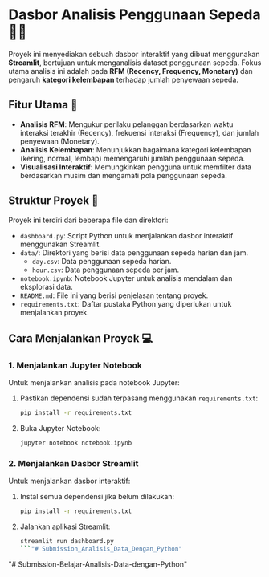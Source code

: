 # Dasbor Analisis Penggunaan Sepeda 🚴‍♂️

Proyek ini menyediakan sebuah dasbor interaktif yang dibuat menggunakan **Streamlit**, bertujuan untuk menganalisis dataset penggunaan sepeda. Fokus utama analisis ini adalah pada **RFM (Recency, Frequency, Monetary)** dan pengaruh **kategori kelembapan** terhadap jumlah penyewaan sepeda.

## Fitur Utama 🚀

- **Analisis RFM**: Mengukur perilaku pelanggan berdasarkan waktu interaksi terakhir (Recency), frekuensi interaksi (Frequency), dan jumlah penyewaan (Monetary).
- **Analisis Kelembapan**: Menunjukkan bagaimana kategori kelembapan (kering, normal, lembap) memengaruhi jumlah penggunaan sepeda.
- **Visualisasi Interaktif**: Memungkinkan pengguna untuk memfilter data berdasarkan musim dan mengamati pola penggunaan sepeda.

## Struktur Proyek 📂

Proyek ini terdiri dari beberapa file dan direktori:
- `dashboard.py`: Script Python untuk menjalankan dasbor interaktif menggunakan Streamlit.
- `data/`: Direktori yang berisi data penggunaan sepeda harian dan jam.
  - `day.csv`: Data penggunaan sepeda harian.
  - `hour.csv`: Data penggunaan sepeda per jam.
- `notebook.ipynb`: Notebook Jupyter untuk analisis mendalam dan eksplorasi data.
- `README.md`: File ini yang berisi penjelasan tentang proyek.
- `requirements.txt`: Daftar pustaka Python yang diperlukan untuk menjalankan proyek.

## Cara Menjalankan Proyek 💻

### 1. Menjalankan Jupyter Notebook
Untuk menjalankan analisis pada notebook Jupyter:
1. Pastikan dependensi sudah terpasang menggunakan `requirements.txt`:
   ```bash
   pip install -r requirements.txt
   ```
2. Buka Jupyter Notebook:
   ```bash
   jupyter notebook notebook.ipynb
   ```

### 2. Menjalankan Dasbor Streamlit
Untuk menjalankan dasbor interaktif:
1. Instal semua dependensi jika belum dilakukan:
   ```bash
   pip install -r requirements.txt
   ```
2. Jalankan aplikasi Streamlit:
   ```bash
   streamlit run dashboard.py
   ```"# Submission_Analisis_Data_Dengan_Python" 
"# Submission-Belajar-Analisis-Data-dengan-Python" 
